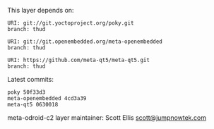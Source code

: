 This layer depends on:

    URI: git://git.yoctoproject.org/poky.git
    branch: thud

    URI: git://git.openembedded.org/meta-openembedded
    branch: thud

    URI: https://github.com/meta-qt5/meta-qt5.git
    branch: thud

Latest commits:

    poky 50f33d3
    meta-openembedded 4cd3a39
    meta-qt5 0630018

meta-odroid-c2 layer maintainer: Scott Ellis <scott@jumpnowtek.com>
